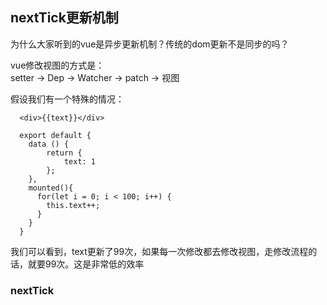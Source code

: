 ## nextTick更新机制

为什么大家听到的vue是异步更新机制？传统的dom更新不是同步的吗？  

vue修改视图的方式是：  
setter -> Dep -> Watcher -> patch -> 视图

假设我们有一个特殊的情况：
```
  <div>{{text}}</div>

  export default {
    data () {
        return {
            text: 1
        };
    },
    mounted(){
      for(let i = 0; i < 100; i++) {
        this.text++;
      }
    }
  }
```
我们可以看到，text更新了99次，如果每一次修改都去修改视图，走修改流程的话，就要99次。这是非常低的效率

### nextTick

